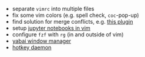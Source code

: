 - separate `vimrc` into multiple files
- fix some vim colors (e.g. spell check, `coc`-pop-up)
- find solution for merge conflicts, e.g. [this plugin](https://medium.com/prodopsio/solving-git-merge-conflicts-with-vim-c8a8617e3633)
- setup [jupyter notebooks in vim](https://github.com/jupyter-vim/jupyter-vim)
- configure `fzf` with `rg` (in and outside of vim)
- [yabai window manager](https://github.com/koekeishiya/yabai)
- [hotkey daemon](https://github.com/koekeishiya/skhd)

